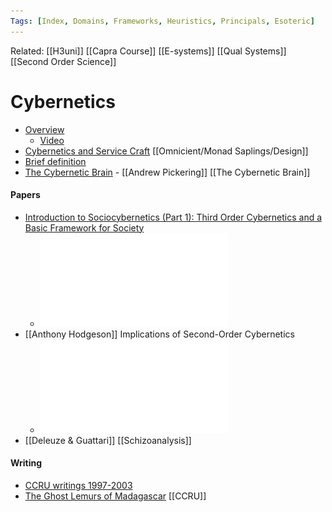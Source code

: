 ```yaml
---
Tags: [Index, Domains, Frameworks, Heuristics, Principals, Esoteric]
---
```

Related: [[H3uni]] [[Capra Course]] [[E-systems]] [[Qual Systems]] [[Second Order Science]]


# Cybernetics
- [Overview](https://pangaro.com/definition-cybernetics.html) 
    - [Video](https://vimeo.com/41776276)
- [Cybernetics and Service Craft](http://www.dubberly.com/articles/cybernetics-and-service-craft.html) [[Omnicient/Monad Saplings/Design]]
- [Brief definition](https://whatis.techtarget.com/definition/cybernetics)
- [The Cybernetic Brain](https://press.uchicago.edu/ucp/books/book/chicago/C/bo8169881.html) - [[Andrew Pickering]] [[The Cybernetic Brain]]

#### Papers
- [Introduction to Sociocybernetics (Part 1): Third Order Cybernetics and a Basic Framework for Society](https://papiro.unizar.es/ojs/index.php/rc51-jos/article/download/623/633)
    - ![](assets/1626444249_15.pdf)
- [[Anthony Hodgeson]] Implications of Second-Order Cybernetics
    - ![](assets/1626444251_16.pdf)
- [[Deleuze & Guattari]] [[Schizoanalysis]]

#### Writing
- [CCRU writings 1997-2003](https://libcom.org/files/%5BCcru,_Nick_Land%5D_Ccru_Writings_1997-2003(BookZZ.org).pdf)
- [The Ghost Lemurs of Madagascar](https://sites.evergreen.edu/ftsm/wp-content/uploads/sites/307/2015/12/Burroughs-Ghost-Lemurs-of-Madagascar.pdf) [[CCRU]]